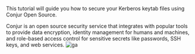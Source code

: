 This tutorial will guide you how to secure your Kerberos keytab files using Conjur Open Source.

Conjur is an open source security service that integrates with popular tools to provide data encryption, identity management for humans and machines, and role-based access control for sensitive secrets like passwords, SSH keys, and web services.
![ga](https://ga-beacon-226104.appspot.com/UA-131132287-1/krb5-conjur-summon?pixel&useReferer)
